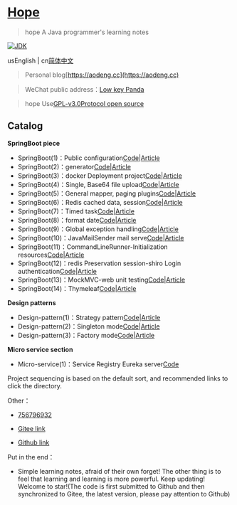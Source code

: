 <h1><a href="#">Hope</a></h1>

>hope A Java programmer's learning notes

[![JDK](https://img.shields.io/badge/JDK-1.8-yellow.svg)](#)

usEnglish | cn[简体中文](./README.md)

>Personal blog[https://aodeng.cc](https://aodeng.cc)

>WeChat public address：[Low key Panda](https://mp.weixin.qq.com/s/l5t8WSCG_-shiD4BPpLYiw) 

>hope Use[GPL-v3.0Protocol open source](https://github.com/java-aodeng/hope/blob/master/LICENSE)

## Catalog

**SpringBoot piece**

- SpringBoot(1)：Public configuration[Code](https://github.com/java-aodeng/hope/tree/master/springboot1-public-pom)|[Article](https://aodeng.cc/archives/springboot-yi)
- SpringBoot(2)：generator[Code](https://github.com/java-aodeng/hope/tree/master/springboot2-generator)|[Article](https://aodeng.cc/archives/springboot-er)
- SpringBoot(3)：docker Deployment project[Code](https://github.com/java-aodeng/hope/tree/master/springboot3-docker)|[Article](https://aodeng.cc/archives/springbootliu)
- SpringBoot(4)：Single, Base64 file upload[Code](https://github.com/java-aodeng/hope/tree/master/springboot4-file-upload)|[Article](https://aodeng.cc/archives/springbootqi)
- SpringBoot(5)：General mapper, paging plugins[Code](https://github.com/java-aodeng/hope/tree/master/springboot5-mapper-pagehelper)|[Article](https://aodeng.cc/archives/springbootba)
- SpringBoot(6)：Redis cached data, session[Code](https://github.com/java-aodeng/hope/tree/master/springboot6-redis-session)|[Article](https://aodeng.cc/archives/springbootjiu)
- SpringBoot(7)：Timed task[Code](https://github.com/java-aodeng/hope/tree/master/springboot7-timed-task)|[Article](https://aodeng.cc/archives/springbootshi)
- SpringBoot(8)：format date[Code](https://github.com/java-aodeng/hope/tree/master/springboot8-date-format)|[Article](https://aodeng.cc/archives/springbootshiyi)
- SpringBoot(9)：Global exception handling[Code](https://github.com/java-aodeng/hope/tree/master/springboot9-exception-manager)|[Article](https://aodeng.cc/archives/springbootshiers)
- SpringBoot(10)：JavaMailSender mail serve[Code](https://github.com/java-aodeng/hope/tree/master/springboot10-email)|[Article](https://aodeng.cc/archives/springbootshisans)
- SpringBoot(11)：CommandLineRunner-Initialization resources[Code](https://github.com/java-aodeng/hope/tree/master/springboot11-CommandLineRunner)|[Article](https://aodeng.cc/archives/springbootshi-si)
- SpringBoot(12)：redis Preservation session-shiro Login authentication[Code](https://github.com/java-aodeng/hope/tree/master/springboot12-shiro-redis)|[Article](https://aodeng.cc)
- SpringBoot(13)：MockMVC-web unit testing[Code](https://github.com/java-aodeng/hope/tree/master/springboot13-starter-test)|[Article](https://aodeng.cc/archives/springbootshi-wu)
- SpringBoot(14)：Thymeleaf[Code](https://github.com/java-aodeng/hope/tree/master/springboot14-thymeleaf)|[Article](https://aodeng.cc/archives/springbootshi-liu)

**Design patterns**

- Design-pattern(1)：Strategy pattern[Code](https://github.com/java-aodeng/hope/tree/master/design-pattern1-strategy)|[Article](https://aodeng.cc/archives/pattern-yi)
- Design-pattern(2)：Singleton mode[Code](https://github.com/java-aodeng/hope/tree/master/design-pattern2)|[Article](https://aodeng.cc/archives/dan-li-mo-shi)
- Design-pattern(3)：Factory mode[Code](https://github.com/java-aodeng/hope/tree/master/design-pattern3)|[Article](https://aodeng.cc/archives/jing-dian-she)

**Micro service section**

- Micro-service(1)：Service Registry Eureka server[Code](https://github.com/java-aodeng/hope/tree/master/micro-service1-eureka-server)

Project sequencing is based on the default sort, and recommended links to click the directory.

Other：
- [756796932](https://jq.qq.com/?_wv=1027&k=5y4H7Nz) 

- [Gitee link](https://gitee.com/java-aodeng/hope)

- [Github link](https://github.com/java-aodeng/hope)

Put in the end：
- Simple learning notes, afraid of their own forget! The other thing is to feel that learning and learning is more powerful. Keep updating! Welcome to star!(The code is first submitted to Github and then synchronized to Gitee, the latest version, please pay attention to Github)
